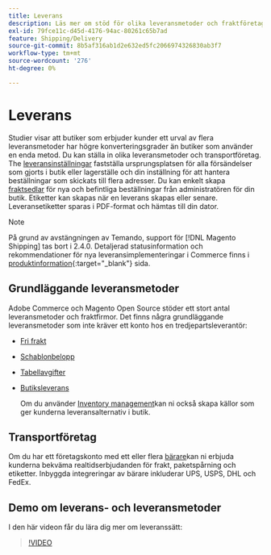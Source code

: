 ```yaml
---
title: Leverans
description: Läs mer om stöd för olika leveransmetoder och fraktföretag som ni kan erbjuda era kunder.
exl-id: 79fce11c-d45d-4176-94ac-80261c65b7ad
feature: Shipping/Delivery
source-git-commit: 8b5af316ab1d2e632ed5fc2066974326830ab3f7
workflow-type: tm+mt
source-wordcount: '276'
ht-degree: 0%

---
```


# Leverans

Studier visar att butiker som erbjuder kunder ett urval av flera leveransmetoder har högre konverteringsgrader än butiker som använder en enda metod. Du kan ställa in olika leveransmetoder och transportföretag. The [leveransinställningar](shipping-settings.md) fastställa ursprungsplatsen för alla försändelser som gjorts i butik eller lagerställe och din inställning för att hantera beställningar som skickats till flera adresser. Du kan enkelt skapa [fraktsedlar](shipping-labels.md) för nya och befintliga beställningar från administratören för din butik. Etiketter kan skapas när en leverans skapas eller senare. Leveransetiketter sparas i PDF-format och hämtas till din dator.

>[!NOTE]
>
>På grund av avstängningen av Temando, support för [!DNL Magento Shipping] tas bort i 2.4.0. Detaljerad statusinformation och rekommendationer för nya leveransimplementeringar i Commerce finns i [produktinformation](https://business.adobe.com/products/magento/shipping.html){:target=&quot;_blank&quot;} sida.

## Grundläggande leveransmetoder

Adobe Commerce och Magento Open Source stöder ett stort antal leveransmetoder och fraktfirmor. Det finns några grundläggande leveransmetoder som inte kräver ett konto hos en tredjepartsleverantör:

* [Fri frakt](shipping-free.md)

* [Schablonbelopp](shipping-flat-rate.md)

* [Tabellavgifter](shipping-table-rate.md)

* [Butiksleverans](shipping-in-store-delivery.md)

  Om du använder [Inventory management](../inventory-management/introduction.md)kan ni också skapa källor som ger kunderna leveransalternativ i butik.

## Transportföretag

Om du har ett företagskonto med ett eller flera [bärare](carriers.md)kan ni erbjuda kunderna bekväma realtidserbjudanden för frakt, paketspårning och etiketter. Inbyggda integreringar av bärare inkluderar UPS, USPS, DHL och FedEx.

## Demo om leverans- och leveransmetoder

I den här videon får du lära dig mer om leveranssätt:

>[!VIDEO](https://video.tv.adobe.com/v/343658/?quality=12)
